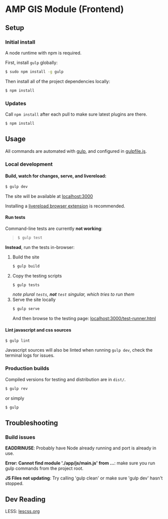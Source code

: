 AMP GIS Module (Frontend)
=========================


Setup
-----

### Initial install

A node runtime with npm is required.

First, install `gulp` globally:

```bash
$ sudo npm install -g gulp
```

Then install all of the project dependencies locally:

```bash
$ npm install
```


### Updates

Call `npm install` after each pull to make sure latest plugins are there.

```bash
$ npm install
```


Usage
-----

All commands are automated with [gulp](http://gulpjs.com), and configured in
[gulpfile.js](gulpfile.js).


### Local development

#### Build, watch for changes, serve, and livereload:

```bash
$ gulp dev
```

The site will be available at [localhost:3000](http://localhost:3000)

Installing a [livereload browser extension](http://feedback.livereload.com/knowledgebase/articles/86242-how-do-i-install-and-use-the-browser-extensions-) is recommended.

#### Run tests

Command-line tests are currently **not working**:

> ```bash
> $ gulp test
> ```

**Instead**, run the tests in-browser:

 1. Build the site
    ```bash
    $ gulp build
    ```
 2. Copy the testing scripts
    ```bash
    $ gulp tests
    ```
    _note plural `tests`, **not** `test` singular, which tries to run them_
 3. Serve the site locally
    ```bash
    $ gulp serve
    ```
    And then browse to the testing page: [localhost:3000/test-runner.html](http://localhost:3000/test-runner.html)

#### Lint javascript and css sources

```bash
$ gulp lint
```

Javascript sources will also be linted when running `gulp dev`, check the terminal logs for issues.


### Production builds

Compiled versions for testing and distribution are in `dist/`.

```bash
$ gulp rev
```

or simply

```bash
$ gulp
```


Troubleshooting
---------------

### Build issues

**EADDRINUSE**: Probably have Node already running and port is already in use.

**Error: Cannot find module './app/js/main.js' from ...**: make sure you run gulp commands from the project root.

**JS Files not updating**: Try calling 'gulp clean' or make sure 'gulp dev' hasn't stopped.


Dev Reading
-----------

LESS: [lescss.org](http://lesscss.org/functions/)
